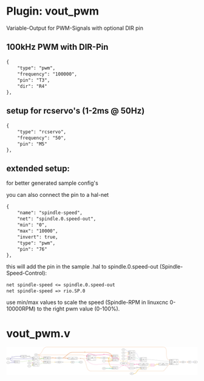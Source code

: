 # Plugin: vout_pwm

Variable-Output for PWM-Signals with optional DIR pin

## 100kHz PWM with DIR-Pin

```
{
    "type": "pwm",
    "frequency": "100000",
    "pin": "T3",
    "dir": "R4"
},
```

## setup for rcservo's (1-2ms @ 50Hz)

```
{
    "type": "rcservo",
    "frequency": "50",
    "pin": "M5"
},
```

##  extended setup:

for better generated sample config's

you can also connect the pin to a hal-net

```
{
    "name": "spindle-speed",
    "net": "spindle.0.speed-out",
    "min": "0",
    "max": "10000",
    "invert": true,
    "type": "pwm",
    "pin": "76"
},
```

this will add the pin in the sample .hal to spindle.0.speed-out (Spindle-Speed-Control):

```
net spindle-speed <= spindle.0.speed-out
net spindle-speed => rio.SP.0
```

use min/max values to scale the speed (Spindle-RPM in linuxcnc 0-10000RPM) to the right pwm value (0-100%).

# vout_pwm.v
![graphviz](./vout_pwm.svg)

